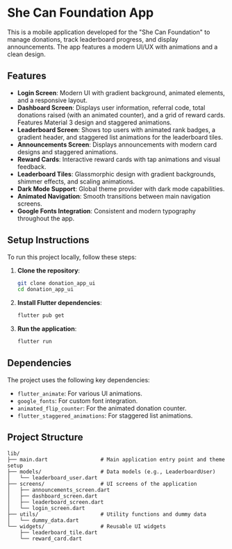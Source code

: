 # She Can Foundation App

This is a mobile application developed for the "She Can Foundation" to manage donations, track leaderboard progress, and display announcements. The app features a modern UI/UX with animations and a clean design.

## Features

- **Login Screen**: Modern UI with gradient background, animated elements, and a responsive layout.
- **Dashboard Screen**: Displays user information, referral code, total donations raised (with an animated counter), and a grid of reward cards. Features Material 3 design and staggered animations.
- **Leaderboard Screen**: Shows top users with animated rank badges, a gradient header, and staggered list animations for the leaderboard tiles.
- **Announcements Screen**: Displays announcements with modern card designs and staggered animations.
- **Reward Cards**: Interactive reward cards with tap animations and visual feedback.
- **Leaderboard Tiles**: Glassmorphic design with gradient backgrounds, shimmer effects, and scaling animations.
- **Dark Mode Support**: Global theme provider with dark mode capabilities.
- **Animated Navigation**: Smooth transitions between main navigation screens.
- **Google Fonts Integration**: Consistent and modern typography throughout the app.

## Setup Instructions

To run this project locally, follow these steps:

1.  **Clone the repository**:
    ```bash
    git clone donation_app_ui
    cd donation_app_ui
    ```

2.  **Install Flutter dependencies**:
    ```bash
    flutter pub get
    ```

3.  **Run the application**:
    ```bash
    flutter run
    ```

## Dependencies

The project uses the following key dependencies:

-   `flutter_animate`: For various UI animations.
-   `google_fonts`: For custom font integration.
-   `animated_flip_counter`: For the animated donation counter.
-   `flutter_staggered_animations`: For staggered list animations.

## Project Structure

```
lib/
├── main.dart                 # Main application entry point and theme setup
├── models/                   # Data models (e.g., LeaderboardUser)
│   └── leaderboard_user.dart
├── screens/                  # UI screens of the application
│   ├── announcements_screen.dart
│   ├── dashboard_screen.dart
│   ├── leaderboard_screen.dart
│   └── login_screen.dart
├── utils/                    # Utility functions and dummy data
│   └── dummy_data.dart
└── widgets/                  # Reusable UI widgets
    ├── leaderboard_tile.dart
    └── reward_card.dart
```
